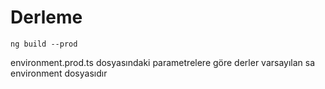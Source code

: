 # Derleme
````
ng build --prod
````
environment.prod.ts dosyasındaki parametrelere göre derler
varsayılan sa environment dosyasıdır
